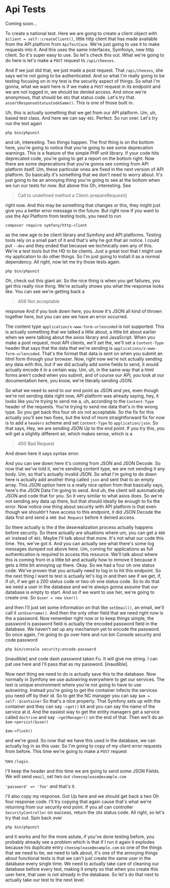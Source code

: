 # Api Tests

Coming soon...

To create a national test. Here we are going to create a client object with 
`$client = self::createClient()`, little http client that has made available from the
API platform from `ApiTestCase`. We're just going to use it to make requests into it. And
this uses the same interfaces, Symfonys, new http client. So it's super easy to use.
So let's check this out. What we're going to do here is let's make a `POST` request to
`/api/cheeses`.

And if we just did that, we just made a post request. That `/api/cheeses`,
she says we're not going to be authenticated. And so what I'm really going to be
testing focusing on in my test is the security aspect of things. So what I'm gonna,
what we want here is if we make a `POST` request in its endpoint and we are not logged
in, we should be denied access. And since we're anonymous, that should be `401`
that status code. Let's try that. `assertResponseStatusCodeSame()`. This is one of
those built in.

Uh, this is actually something that we get from our API platform. Um, uh, based test
class. And here we can say `401`. Perfect. So run over. Let's try run the test
again 

```terminal-silent
php bin/phpunit
```

and oh, interesting. Two things happen. The first thing is on the bottom here,
you're going to notice that you're going to see some deprecation warnings. This is a
feature of the simple PHP unit library. If your code hits deprecated code, you're
going to get a report on the bottom right. Now there are some deprecations that
you're gonna see coming from API platform itself. Um, these particular ones are fixed
in the next version of API platform. So basically it's something that we don't need
to worry about. It's just going to be an annoying thing you're going to see at the
bottom when we run our tests for now. But above this Oh, interesting. See 

> Call to undefined method a Client::prepareRequest()

right now. And this may be
something that changes or this, they might just give you a better error message in
the future. But right now if you want to use the Api Platform from testing tools, you
need to run 

```terminal
composer require symfony/http-client
```

as the new age to be client library and Symfony and API
platforms. Testing tools rely on a small part of it and that's why he got that air
notice. I could put `--dev` and they ended that because we technically own any
of this. We're a test tools but the HD to be clients. Just a great tool that I might
use my application to do other things. So I'm just going to install it as a normal
dependency. All right, now let me try those tests again. 

```terminal-silent
php bin/phpunit
```

Oh, check out this giant
air. So the nice thing is when you get failures, you get this really nice thing.
We're actually shows you what the response looks like. You can see we're getting back
a 

> 406 Not acceptable 

response And if you look down here, you know it's
JSON all kind of thrown together here, but you can see we have an error occurred.

The content type `application/x-www-form-urlencoded` is not supported. This is
actually something that we talked a little about, a little bit about earlier when we
were talking about the axios library and JavaScript. When you make a post request,
most API clients, we'll set the, we'll set a `Content-Type` header that says that the
data that we're sending is `applications/x-www-form-urlencoded`. That's
the format that data is sent on when you submit an html form through your browser.
Now, right now we're not actually sending any data with this, but if we did actually
add some fields to send, it would actually encode it in a certain way. Um, uh, in the
same way that a html forms aren't coded when you submit, and of course our API, you
look at our documentation here, you know, we're literally sending JSON.

So what we need to send to our end point as JSON and yes, even though we're not
sending data right now, API platform was already saying, hey, it looks like you're
trying to send me a, uh, according to the `Content-Type` header of the requests. You're
trying to send me data that's in the wrong type. So you get back this four oh six not
acceptable. So the fix for this actually you'll see two fixes, but the kind of more
straightforward fix for now is to add a `headers` scheme and set `Content-Type` to
`application/json`. So that says, Hey, we are sending JSON Up to the end point. If
you try this, you will get a slightly different air, which makes sense, which is a

> 400 Bad Request

And down here it says syntax error.

And you can see down here it's coming from JSON and JSON Decode. So now that we've
told it, we're sending content type, we are not sending it any body. Um, so that's
actually invalid JSON. So what I'm going to do down here is actually add another
thing called `json` and sent that to an empty array. This JSON option here is a really
nice option from that basically says, here's the JSON Data I'm going to send. And uh,
the client will automatically JSON and code that for you. So it very similar to what
axios does. So we're not sending any data up there, but that should ideally be enough
to fix the error. Now notice one thing about security with API platform is that even
though we shouldn't have access to this endpoint, it did JSON Decode the data first
and send a `400 Bad Request` before it denied access.

So there actually is the d the deserealization process actually happens before
security. So there actually are situations where um, you can get a `400` air instead of
`401`. Maybe I'll talk about that more. It's not what our code this time. Yes,
we've got it. And you can actually see what there's some log messages dumped out
above here. Um, coming for applications as full authentication is required to access
this resource. We'll talk about where this is coming from in a little bit and
actually how to remove it because it gets a little bit annoying up there. Okay. So we
had a four oh one status code. We've proven that you actually need to log in to hit
this endpoint. So the next thing I want to test is actually let's log in and then see
if we get, if, if uh, if we get a 200 status code or two oh one status code. So to do
that we need a user in the database and we're always gonna assume that our database
is empty to start. And so if we want to use her, we're going to create one. So 
`$user = new User()`

and then I'll just set some information on that like `setEmail()`, an email, we'll call
it `setUsername()`. And then the only other field that we need right now is the
a password. Now remember right now or to keep things simple, the password is password
field is actually the encoded password field in the database. We haven't set up any
mechanism yet to encode the password. So once again, I'm going to go over here and
run bin Console security and code password

```terminal
php bin/console security:encode-password
```

[inaudible] and code dash password taken Fu. It will give me string. I can pat use
here and I'll pass that as my password. [inaudible].

Now next thing we need to do is actually save this to the database. Now normally in
Symfony we use autowiring everywhere to get our services. The test is unique
environment where you're not going to have to use autowiring. Instead you're going
to get the container infects the services you need off by their id. So to get the NC
manager you can say `$em = self::$container` So that's a nice
property. That Symfony sets up with the container and they can say `->get()` kit and you
can say the name of the service at d. And the easiest way to get the entity managers
get a service called `doctrine` and say `->getManager()` on the end of that. Then we'll do
an `$em->persist($user)` 

`$em->flush()`

and we're good. So now that we have this used in the database, we can actually log in
as this user. So I'm going to copy of my client error requests from before. This time
we're going to make a `POST` request

two `/login`.

I'll keep the header and this time we are going to send some JSON Fields. We will
send `email`, set two our `cheeseplease@example.com`

`'password' => 'foo'` and that's it.

I'll also copy my response. Got Up here and we should get back a two Oh four response
code. I'll try copying that again cause that's what we're returning from our security
end point. If you all can controller `SecurityController` on success, return the `204`
status code. All right, so let's try that out. Spin back over

```terminal
php bin/phpunit
```

 and it works and for the more astute, if you've done
testing before, you probably already see a problem which is that if I run it again it
explodes because his duplicate entry `cheeseplease@example.com` so one of the things
that we need to tie, we need to talk about, it's one of the annoying things about
functional tests is that we can't just create the same user in the database every
single time. We need to actually take care of cleaning our database before every
test, making it empty so that when you create this user here, that user is not
already in the database. So let's do that next to actually take our test to the next
level.